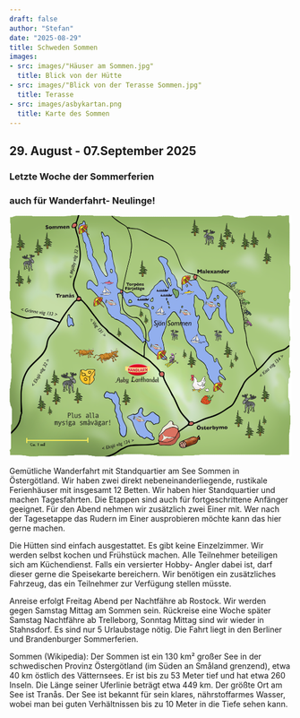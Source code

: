 ```yaml
---
draft: false
author: "Stefan"
date: "2025-08-29"
title: Schweden Sommen
images:
- src: images/"Häuser am Sommen.jpg"
  title: Blick von der Hütte
- src: images/"Blick von der Terasse Sommen.jpg"
  title: Terasse
- src: images/asbykartan.png
  title: Karte des Sommen
---
```

## 29. August - 07.September 2025

### Letzte Woche der Sommerferien

### auch für Wanderfahrt- Neulinge!

![Landkarte Sommen](./images/asbykartan.png)

Gemütliche Wanderfahrt mit Standquartier am See Sommen in Östergötland.
Wir haben zwei direkt nebeneinanderliegende, rustikale Ferienhäuser mit insgesamt 12 Betten. Wir haben hier Standquartier und machen Tagesfahrten.
Die Etappen sind auch für fortgeschrittene Anfänger geeignet.
Für den Abend nehmen wir zusätzlich zwei Einer mit. Wer nach der Tagesetappe das Rudern im Einer ausprobieren möchte kann das hier gerne machen.

Die Hütten sind einfach ausgestattet. Es gibt keine Einzelzimmer. Wir werden selbst kochen und Frühstück machen. Alle Teilnehmer beteiligen sich am Küchendienst.
Falls ein versierter Hobby- Angler dabei ist, darf dieser gerne die Speisekarte bereichern.
Wir benötigen ein zusätzliches Fahrzeug, das ein Teilnehmer zur Verfügung stellen müsste.

Anreise erfolgt Freitag Abend per Nachtfähre ab Rostock. Wir werden gegen Samstag Mittag am Sommen sein. Rückreise eine Woche später Samstag Nachtfähre ab Trelleborg, Sonntag Mittag sind wir wieder in Stahnsdorf.
Es sind nur 5 Urlaubstage nötig. Die Fahrt liegt in den Berliner und Brandenburger Sommerferien.

Sommen (Wikipedia): Der Sommen ist ein 130 km² großer See in der schwedischen Provinz Östergötland (im Süden an Småland grenzend), etwa 40 km östlich des Vätternsees. Er ist bis zu 53 Meter tief und hat etwa 260 Inseln. Die Länge seiner Uferlinie beträgt etwa 449 km. Der größte Ort am See ist Tranås.
Der See ist bekannt für sein klares, nährstoffarmes Wasser, wobei man bei guten Verhältnissen bis zu 10 Meter in die Tiefe sehen kann.
